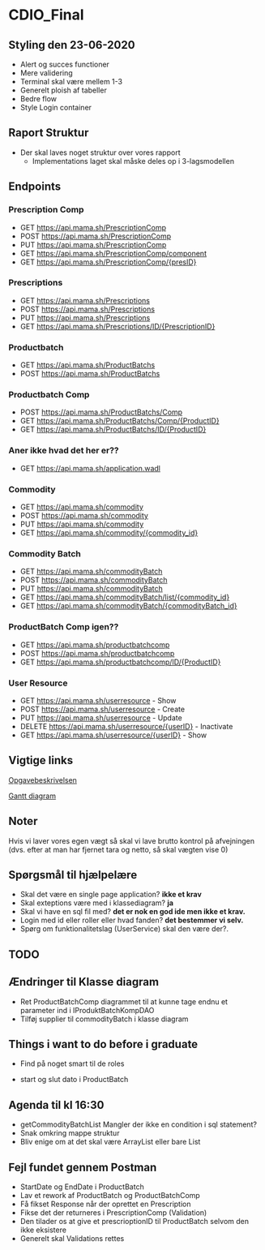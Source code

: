 # CDIO_Final
## Styling den 23-06-2020
* Alert og succes functioner
* Mere validering
* Terminal skal være mellem 1-3
* Generelt ploish af tabeller
* Bedre flow
* Style Login container
## Raport Struktur
* Der skal laves noget struktur over vores rapport
    * Implementations laget skal måske deles op i 3-lagsmodellen
## Endpoints
### Prescription Comp
* GET     https://api.mama.sh/PrescriptionComp
* POST    https://api.mama.sh/PrescriptionComp
* PUT     https://api.mama.sh/PrescriptionComp
* GET     https://api.mama.sh/PrescriptionComp/component
* GET     https://api.mama.sh/PrescriptionComp/{presID}
### Prescriptions
* GET     https://api.mama.sh/Prescriptions
* POST    https://api.mama.sh/Prescriptions
* PUT     https://api.mama.sh/Prescriptions
* GET     https://api.mama.sh/Prescriptions/ID/{PrescriptionID}
### Productbatch
* GET     https://api.mama.sh/ProductBatchs
* POST    https://api.mama.sh/ProductBatchs
### Productbatch Comp
* POST    https://api.mama.sh/ProductBatchs/Comp
* GET     https://api.mama.sh/ProductBatchs/Comp/{ProductID}
* GET     https://api.mama.sh/ProductBatchs/ID/{ProductID}
### Aner ikke hvad det her er??
* GET     https://api.mama.sh/application.wadl
### Commodity
* GET     https://api.mama.sh/commodity
* POST    https://api.mama.sh/commodity
* PUT     https://api.mama.sh/commodity
* GET     https://api.mama.sh/commodity/{commodity_id}
### Commodity Batch
* GET     https://api.mama.sh/commodityBatch
* POST    https://api.mama.sh/commodityBatch
* PUT     https://api.mama.sh/commodityBatch
* GET     https://api.mama.sh/commodityBatch/list/{commodity_id}
* GET     https://api.mama.sh/commodityBatch/{commodityBatch_id}
### ProductBatch Comp igen??
* GET     https://api.mama.sh/productbatchcomp
* POST    https://api.mama.sh/productbatchcomp
* GET     https://api.mama.sh/productbatchcomp/ID/{ProductID}
### User Resource
* GET     https://api.mama.sh/userresource - Show
* POST    https://api.mama.sh/userresource - Create
* PUT     https://api.mama.sh/userresource - Update
* DELETE  https://api.mama.sh/userresource/{userID} - Inactivate
* GET     https://api.mama.sh/userresource/{userID} - Show


## Vigtige links
[Opgavebeskrivelsen](https://docs.google.com/document/d/1QrAzcQmpb-4YLtxR1y-2_UD1ep6b3zqIt3s0HpE95iM/edit)

[Gantt diagram](https://docs.google.com/spreadsheets/d/1CNBKCBNwR9ypWmpiL89Cq-r3YfgAK80_uBcye_2FB7k/edit?fbclid=IwAR1zHT7rFR00NNegIhTMGHC9Neyvlbj9UqFP4hxhQvGWHG5SgxCR0BYLT04#gid=0)

## Noter
Hvis vi laver vores egen vægt så skal vi lave brutto kontrol på afvejningen (dvs. efter at man har fjernet tara og netto, så skal vægten vise 0)

## Spørgsmål til hjælpelære
- Skal det være en single page application?
    __ikke et krav__
- Skal exteptions være med i klassediagram?
    __ja__
- Skal vi have en sql fil med?
    __det er nok en god ide men ikke et krav.__
- Login med id eller roller eller hvad fanden?
    __det bestemmer vi selv.__
- Spørg om funktionalitetslag (UserService) skal den være der?.


## TODO

## Ændringer til Klasse diagram

- Ret ProductBatchComp diagrammet til at kunne tage endnu et parameter ind i IProduktBatchKompDAO 
- Tilføj supplier til commodityBatch i klasse diagram

## Things i want to do before i graduate
- Find på noget smart til de roles

- start og slut dato i ProductBatch

## Agenda til kl 16:30
- getCommodityBatchList Mangler der ikke en condition i sql statement?
- Snak omkring mappe struktur
- Bliv enige om at det skal være ArrayList eller bare List

## Fejl fundet gennem Postman
- StartDate og EndDate i ProductBatch
- Lav et rework af ProductBatch og ProductBatchComp
- Få fikset Response når der oprettet en Prescription
- Fikse det der returneres i PrescriptionComp (Validation) 
- Den tilader os at give et prescrioptionID til ProductBatch selvom den ikke eksistere
- Generelt skal Validations rettes
